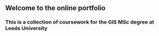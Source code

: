 ## Welcome to the online portfolio
### This is a collection of coursework for the GIS MSc degree at Leeds University 

